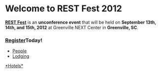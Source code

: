 # Welcome to REST Fest 2012 #

**[REST Fest](http://www.restfest.org/)** is an **unconference event** that will be held on **September 13th, 14th, and 15th, 2012** at Greenville NEXT Center in **Greenville, SC**.


<h3><a href='http://restfest2012.eventbrite.com/?ref=ecount'>Register</a>Today!</h3>

  * [People](People2012.md)
  * [Lodging](Lodging2012.md)


[\*Hotels\*](http://maps.google.com/maps/ms?msid=214808250471535348306.00048da2276e71e6c3ecf&msa=0&ll=34.846776,-82.381668&spn=0.116789,0.222988)